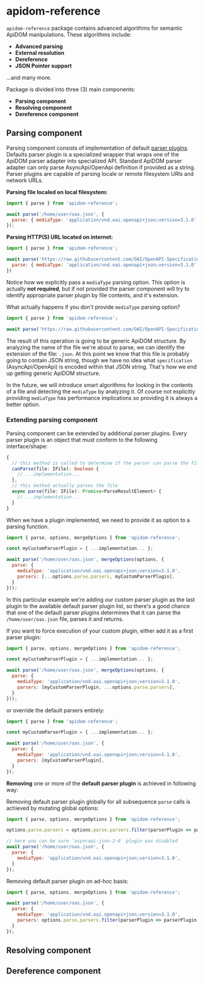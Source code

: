 # apidom-reference

`apidom-reference` package contains advanced algorithms for semantic ApiDOM manipulations.
These algorithms include:

- **Advanced parsing**
- **External resolution**
- **Dereference**
- **JSON Pointer support**

...and many more.

Package is divided into three (3) main components:

- **Parsing component**
- **Resolving component**
- **Dereference component**

## Parsing component

Parsing component consists of implementation of default [parser plugins](https://github.com/swagger-api/apidom/tree/master/apidom/packages/apidom-reference/src/parse/parsers).
Defaults parser plugin is a specialized wrapper that wraps one of the ApiDOM parser adapter into specialized API.
Standard ApiDOM parser adapter can only parse AsyncApi/OpenApi definition if provided as a string.
Parser plugins are capable of parsing locale or remote filesystem URIs and network URLs.

**Parsing file localed on local filesystem:**

```js
import { parse } from 'apidom-reference';

await parse('/home/user/oas.json', {
  parse: { mediaType: 'application/vnd.oai.openapi+json;version=3.1.0' }
});
```

**Parsing HTTP(S) URL located on internet:**

```js
import { parse } from 'apidom-reference';

await parse('https://raw.githubusercontent.com/OAI/OpenAPI-Specification/main/examples/v3.1/webhook-example.json', {
  parse: { mediaType: 'application/vnd.oai.openapi+json;version=3.1.0' }
})
```

Notice how we explicitly pass a `mediaType` parsing option. This option is actually **not required**,
but if not provided the parser component will try to identify appropriate parser plugin by file contents, and it's extension.

What actually happens if you don't provide `mediaType` parsing option?

```js
import { parse } from 'apidom-reference';

await parse('https://raw.githubusercontent.com/OAI/OpenAPI-Specification/main/examples/v3.1/webhook-example.json');
```

The result of this operation is going to be generic ApiDOM structure. By analyzing the name of the file
we're about to parse, we can identify the extension of the file: `.json`. At this point we know
that this file is probably going to contain JSON string, though we have no idea what `specification` (AsyncApi/OpenApi)
is encoded within that JSON string. That's how we end up getting generic ApiDOM structure.

In the future, we will introduce smart algorithms for looking in the contents of a file and detecting the
`mediaType` by analyzing it. Of course not explicitly providing `mediaType` has performance implications
so providing it is always a better option.

### Extending parsing component

Parsing component can be extended by additional parser plugins. Every parser plugin is an object that
must conform to the following interface/shape:

```typescript
{
  // this method is called to determine if the parser can parse the file
  canParse(file: IFile): boolean {
    // ...implementation...
  },
  // this method actually parses the file
  async parse(file: IFile): Promise<ParseResultElement> {
    // ...implementation...
  }
}
```
When we have a plugin implemented, we need to provide it as option to a parsing function.

```js
import { parse, options, mergeOptions } from 'apidom-reference';

const myCustomParserPlugin = { ...implementation... };

await parse('/home/user/oas.json', mergeOptions(options, {
  parse: {
    mediaType: 'application/vnd.oai.openapi+json;version=3.1.0',
    parsers: [...options.parse.parsers, myCustomParserPlugin],
  }
}));
```

In this particular example we're adding our custom parser plugin as the last plugin
to the available default parser plugin list, so there's a good chance that one of the
default parser plugins determines that it can parse the `/home/user/oas.json` file,
parses it and returns.

If you want to force execution of your custom plugin, either add it as a first parser plugin:

```js
import { parse, options, mergeOptions } from 'apidom-reference';

const myCustomParserPlugin = { ...implementation... };

await parse('/home/user/oas.json', mergeOptions(options, {
  parse: {
    mediaType: 'application/vnd.oai.openapi+json;version=3.1.0',
    parsers: [myCustomParserPlugin, ...options.parse.parsers],
  }
}));
```

or override the default parsers entirely:

```js
import { parse } from 'apidom-reference';

const myCustomParserPlugin = { ...implementation... };

await parse('/home/user/oas.json', {
  parse: {
    mediaType: 'application/vnd.oai.openapi+json;version=3.1.0',
    parsers: [myCustomParserPlugin],
  }
});
```

**Removing** one or more of the **default parser plugin** is achieved in following way:

Removing default parser plugin globally for all subsequence `parse` calls is achieved by mutating global options:

```js
import { parse, options, mergeOptions } from 'apidom-reference';

options.parse.parsers = options.parse.parsers.filter(parserPlugin => parserPlugin !== 'asyncapi-json-2-0')

// here you can be sure `asyncapi-json-2-0` plugin was disabled
await parse('/home/user/oas.json', {
  parse: {
    mediaType: 'application/vnd.oai.openapi+json;version=3.1.0',
  }
});
```

Removing default parser plugin on ad-hoc basis:

```js
import { parse, options, mergeOptions } from 'apidom-reference';

await parse('/home/user/oas.json', {
  parse: {
    mediaType: 'application/vnd.oai.openapi+json;version=3.1.0',
    parsers: options.parse.parsers.filter(parserPlugin => parserPlugin !== 'asyncapi-json-2-0'),
  }
});
```

## Resolving component

## Dereference component


